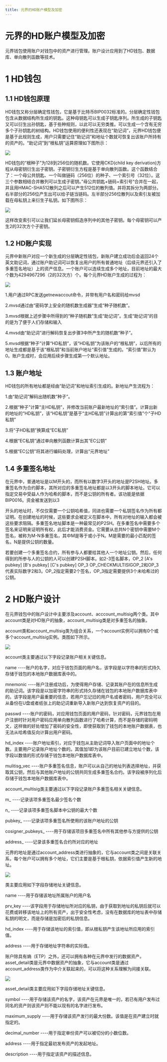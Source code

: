 ```yaml
---
title: 元界的HD账户模型及加密
---
```


# 元界的HD账户模型及加密
元界钱包使用账户对钱包中的资产进行管理。账户设计应用到了HD钱包、数据库、单向散列函数等技术。

# 1 HD钱包

## 1.1 HD钱包原理

HD钱包又称分层确定性钱包，它是基于比特币BIP0032标准的。分层确定性钱包包含从数据结构所生成的钥匙。这种母钥匙可以生成子钥匙序列。所生成的子钥匙又可以衍生出孙钥匙，基于些种规则，以此可以无穷类推。可以生成一个含有无穷多个子孙钥匙的树结构。HD钱包使用的便利性还表现在“助记词”，元界HD钱包便是基于此规则生成，用户只需要记住“助记词”和地址个数就可恢复出该账户所持有的资产的。“助记词”到“根私钥”运算原理如下图所示：

![](/assets/import.png)

HD钱包的“根种子”为128到256位的随机数。它使用CKD\(child key derivation\)方程从母密钥衍生出子密钥。子密钥衍生方程是基于单向散列函数。这个函数结合了：一个母公共钥匙、一个叫做链码（256位）的种子、一个索引号（32位）。这三个参数相结合并散列可以生成子密钥。”母公共钥匙+链码+索引号“合并在一起，并且用HMAC-SHA512散列之后可以产生512位的散列值。并将其拆分为两部分。右半部分的256位产生出可以给子链当链码。左半部分256位散列以及索引友被加载在母私钥上来衍生子私钥。如下图所示：

![](/assets/import1.png)

这样改变索引可以让我们延长母密钥假造序列中的其他子密钥。每个母密钥可以产生2的32次方个子密钥。

## 1.2 HD账户实现

元界中新账户对应一个新生成的分层确定性钱包，新账户建立成功后会返回24个英文助记词，通过账户助记词可以恢复出用户的所有普通地址（后续元界还引入了多重签名地址）上的资产信息。一个账户可以连续生成多个地址，目前地址的最大个数为4294967296（2的32次方）个。每个元界HD账户生成的过程为：

![](/assets/HDaccount.png)

1.用户通过RPC发送getnewaccout命令，并带有用户名和密码给mvsd

2.mvsd通过由“密码学上安全的随机数生成器”生成“种子随机数”。

3.mvsd根据上述步骤中所得到的“种子随机数”生成“助记词”。生成“助记词”的目的是为了便于人们存储和输入

4.mvsd由“助记词”进行解码恢复出步骤3中所产生的随机数“种子”。

5.mvsd根据“种子”计算“HD私钥”，该“HD私钥”为该账户的“根私钥”，以后所有的地址生成都是基于该“根私钥”和当前账户地址“索引值”生成的。“索引值”默认为0。账户生成时，会应用后续步骤生成第一个默认地址。

## 1.3 账户地址

HD钱包的所有地址都是经由“助记词”和地址索引生成的。新地址产生流程为：

1.由“助记词”解码出随机数“种子”。

2.根据“种子”计算“主HD私钥”，并修改当前账户最新地址的“索引值”。计算出新的地址的“HD私钥”，该“HD私钥”是基于“主HD私钥”计算出的第“索引值”个“子HD私钥”

3.将“子HD私钥”换算成“EC私钥”

4.根据“EC私钥”通过单向散列函数计算出其“EC公钥”

5.根据“EC公钥”将其进行编码处理，计算出“元界地址”

## 1.4 多重签名地址

在元界中，普通地址是以M开头的，而所有以数字3开头的地址是P2SH地址。多重签名作为合约脚本，其所对应的多重签名地址都是以3开头的脚本地址。它可以指定交易中受益人作为哈希的脚本，而不是公钥的所有者。该功能是依据BIP0016。资金被发送到以3

开头的地址时，不仅仅需要一个公钥哈希值，同进也需要一个私钥签名作为所有都证明。在创建地址的时候，这些要求会被定义在脚本中，所有对地址的输入都会被这些要求阻隔。多重签名地址脚本是一种最常见的P2SH。在多重签名中需要多个签名来证明来证明所有权，此后才能消费资金。它需要从总共N个密钥中需要M个签名，被称为M-N多重签名，其中M是等于或小于N。M是需要的最小匹配的签名，N是提供公钥的数量。

若要创建一个多重签名合约，所有参与人都要给其他人一个地址公钥。然后，任何得到的所参与人的公钥的人可以创建P2SH脚本。如2-3签名脚本，OP\_2  \[A's pubkey\] \[B's pubkey\] \[C's pubkey\] OP\_3 OP\_CHECKMULTISIGOP\_2和OP\_3代表实际数字2和3。OP\_2指定需要2个签名，OP\_3指定需要提供3个未哈希过的公钥。

# 2 HD账户设计

在元界钱包中的账户设计中主要涉及account、acccount\_multisig两个类。其中account类是对HD账户的抽象，account\_multisig类是对多重签名的抽象。

 account类和account\_multisig类为组合关系，一个account实例可以拥有0个或多个account\_multisig实例。类图如下所示。

![](/assets/account_multisig.png)

account类主要通过以下字段记录账户相关关键信息。

 name ----账户的名字，对应于钱包页面的用户名，该字段是以字符串的形式持久存储于钱包的本地账户数据库表中的。

 mnemonic ----账户注册成功后，为使得用户存储、记录其账户在的信息所生成的助记词。该字段是以加密字符串的形式持久存储在钱包的本地账户数据库表中的。该字段是用户最重要的信息，若用户忘记旧的用户名或者密码，用户完全可以从备份在U盘或者纸张上的助记词重新导入新账户达到恢复资产的目的。

 passwd ----账户的密码，对应用钱包页面的用户密码，针对密码，元界钱包在用户注册时针对用户密码应用单向散列函数进行了哈希计算，而不是存储的密码明文，这样做的好处增加了密码的安全性，即使获取到了钱包的本地账户数据表，也无法从哈希值反向计算出用户密码。

 hd\_index ----账户地址索引，对应于钱包从主助记词导入账户页面中的地址个数。主要用户记录账户地址个数的。其值加1即为该账户目前已建立地址个数，该字段以数值的形式存储于钱包本地账户数据库表中。

 mulitisg\_vec ----账户多重签名信息，账户可以从自己的地址列表选择地址，并获取其公钥，然后与其他账户地址的公钥共同生成多重签名合约。该字段被序列化后存储于钱包本地账户数据库表中。

 account\_multisig类主要通过以下字段记录账户多重签名相关关键信息。

 m\_ ----记录该项多重签名最少签名个数

 n\_ ----记录该项多重签名脚本中公钥的最大个数

 pubkey\_ ----记录该项多重签名所使用的该账户地址的公钥

 cosigner\_pubkeys\_ ----用于存储该项目多重签名中所有其他参与方提供的公钥

 address\_ ----记录该多重签名合约所对应的地址

元界的地址是通过account\_address类进行抽象的，它与account类之间是关联关系，每个账户可以拥有多个地址，它们主要是基于根私钥，依据索引值产生新的地址。

![](/assets/account_address.png)

类主要应用如下字段存储地址关键信息。

name ----用于存储该地址所属账户的用户名

 prv\_key ----该字段用于存储地址所对应的私钥，由于获取到地址的私钥后就可以花费或转移该地址上的所有资产，出于安全性考虑，没有在数据库的地址表中存储私钥的明文，而是存储是加密后的私钥信息。

 hd\_index ----用于存储该地址的索引值，即从根私钥产生该地址所应用的索引值。

 address ----用于存储地址字符串的实际值。

账户除具有熵（ETP）之外，还可以拥有各种在元界中发行的数据资产。asset\_detail类是元界中数据资产的抽象，它与account类是通过account\_address类作为中介关联起来的，可以将这种关系理解为间接关联。

![](/assets/account-address-detail.png)

asset\_detail类主要应用如下字段存储地址关键信息。

 symbol ----用于存储该资产的名字，该资产在元界是唯一的，若已有用户发布过同名的资产则该资产则不能以现有的名字进行发布。

 maximum\_supply ----用于存储该资产发行的最大份数。该值是在资产建立时就指定的。

 decimal\_number ----用于指定单份资产可以被切分的小数位数。

 address ----用于指定最初发布资产的发起地址。

 description ----用于指定该资产的描述信息。

 

